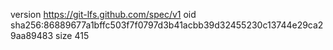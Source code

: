 version https://git-lfs.github.com/spec/v1
oid sha256:86889677a1bffc503f7f0797d3b41acbb39d32455230c13744e29ca29aa89483
size 415

